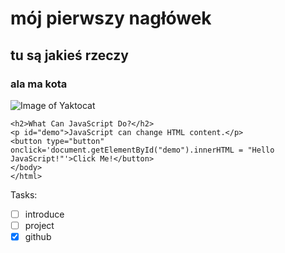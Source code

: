 # mój pierwszy nagłówek
## tu są jakieś rzeczy
### ala ma kota

![Image of Yaktocat](https://octodex.github.com/images/yaktocat.png)

```
<h2>What Can JavaScript Do?</h2>
<p id="demo">JavaScript can change HTML content.</p>
<button type="button" onclick='document.getElementById("demo").innerHTML = "Hello JavaScript!"'>Click Me!</button>
</body>
</html>
```

Tasks: 
- [ ] introduce
- [ ] project
- [x] github
